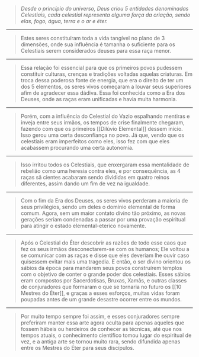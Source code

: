> *Desde o princípio do universo, Deus criou 5 entidades denominadas Celestiais, cada celestial representa alguma força da criação, sendo elas, fogo, água, terra e o ar e éter.*
---
> Estes seres constituíram toda a vida tangível no plano de 3 dimensões, onde sua influência é tamanha o suficiente para os Celestiais serem considerados deuses para essa raça menor.
---
> Essa relação foi essencial para que os primeiros povos pudessem constituir culturas, crenças e tradições voltadas aquelas criaturas. Em troca dessa poderosa fonte de energia, que era o direito de ter um dos 5 elementos, os seres vivos começaram a louvar seus superiores afim de agradecer essa dádiva. Essa foi conhecida como a Era dos Deuses, onde as raças eram unificadas e havia muita harmonia.
---
> Porém, com a influência do Celestial do Vazio espalhando mentiras e inveja entre seus irmãos, os tempos de crise finalmente chegaram, fazendo com que os primeiros [[Dilúvio Elemental]] dessem início. Isso gerou uma certa desconfiança no povo. Já que, vendo que os celestiais eram imperfeitos como eles, isso fez com que eles acabassem procurando uma certa autonomia. 
---
> Isso irritou todos os Celestiais, que enxergaram essa mentalidade de rebelião como uma heresia contra eles, e por consequência, as 4 raças sã cientes acabaram sendo divididas em quatro reinos diferentes, assim dando um fim de vez na igualdade.
---
> Com o fim da Era dos Deuses, os seres vivos perderam a maioria de seus privilégios, sendo um deles o domínio elemental de forma comum. Agora, sem um maior contato divino tão próximo, as novas gerações seriam condenadas a passar por uma provação espiritual para atingir o estado elemental-eterico novamente. 
---
> Após o Celestial do Éter descobrir as razões de todo esse caos que fez os seus irmãos desconectarem-se com os humanos; Ele voltou a se comunicar com as raças e disse que eles deveriam lhe ouvir caso quisessem evitar mais uma tragedia. E então, o ser divino orientou os sábios da época para mandarem seus povos construírem templos com o objetivo de conter o grande poder dos celestiais. Esses sábios eram compostos por Sacerdotisas, Bruxas, Xamãs, e outras classes de conjuradores que formaram o que se tornaria no futuro os [[10 Mestres do Éter]], e graças a esses esforços, muitas vidas foram poupadas antes de um grande desastre ocorrer entre os mundos.
---
> Por muito tempo sempre foi assim, e esses conjuradores sempre preferiram manter essa arte agora oculta para apenas aqueles que fossem hábeis ou herdeiros de conhecer as técnicas, até que nos tempos atuais, o conhecimento científico tomou lugar do espiritual de vez, e a antiga arte se tornou muito rara, sendo difundida apenas entre os Mestres do Éter para seus discípulos.
